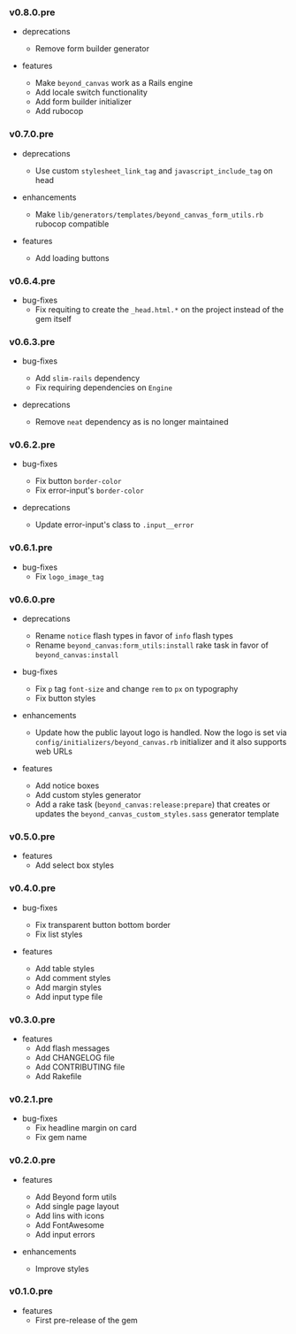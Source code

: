 ### v0.8.0.pre

* deprecations
  * Remove form builder generator

* features
  * Make `beyond_canvas` work as a Rails engine
  * Add locale switch functionality
  * Add form builder initializer
  * Add rubocop

### v0.7.0.pre

* deprecations
  * Use custom `stylesheet_link_tag` and `javascript_include_tag` on head

* enhancements
  * Make `lib/generators/templates/beyond_canvas_form_utils.rb` rubocop compatible

* features
  * Add loading buttons

### v0.6.4.pre

* bug-fixes
  * Fix requiting to create the `_head.html.*` on the project instead of the gem itself

### v0.6.3.pre

* bug-fixes
  * Add `slim-rails` dependency
  * Fix requiring dependencies on `Engine`

* deprecations
  * Remove `neat` dependency as is no longer maintained

### v0.6.2.pre

* bug-fixes
  * Fix button `border-color`
  * Fix error-input's `border-color`

* deprecations
  * Update error-input's class to `.input__error`

### v0.6.1.pre

* bug-fixes
  * Fix `logo_image_tag`

### v0.6.0.pre

* deprecations
  * Rename `notice` flash types in favor of `info` flash types
  * Rename `beyond_canvas:form_utils:install` rake task in favor of `beyond_canvas:install`

* bug-fixes
  * Fix `p` tag `font-size` and change `rem` to `px` on typography
  * Fix button styles

* enhancements
  * Update how the public layout logo is handled. Now the logo is set via `config/initializers/beyond_canvas.rb` initializer and it also supports web URLs

* features
  * Add notice boxes
  * Add custom styles generator
  * Add a rake task (`beyond_canvas:release:prepare`) that creates or updates the `beyond_canvas_custom_styles.sass` generator template

### v0.5.0.pre

* features
  * Add select box styles

### v0.4.0.pre

* bug-fixes
  * Fix transparent button bottom border
  * Fix list styles

* features
  * Add table styles
  * Add comment styles
  * Add margin styles
  * Add input type file

### v0.3.0.pre

* features
  * Add flash messages
  * Add CHANGELOG file
  * Add CONTRIBUTING file
  * Add Rakefile

### v0.2.1.pre

* bug-fixes
  * Fix headline margin on card
  * Fix gem name

### v0.2.0.pre

* features
  * Add Beyond form utils
  * Add single page layout
  * Add lins with icons
  * Add FontAwesome
  * Add input errors

* enhancements
  * Improve styles

### v0.1.0.pre

* features
  * First pre-release of the gem
